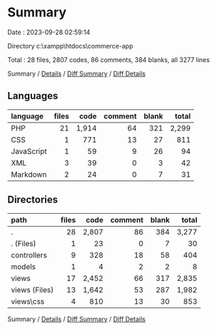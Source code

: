 # Summary

Date : 2023-09-28 02:59:14

Directory c:\\xampp\\htdocs\\commerce-app

Total : 28 files,  2807 codes, 86 comments, 384 blanks, all 3277 lines

Summary / [Details](details.md) / [Diff Summary](diff.md) / [Diff Details](diff-details.md)

## Languages
| language | files | code | comment | blank | total |
| :--- | ---: | ---: | ---: | ---: | ---: |
| PHP | 21 | 1,914 | 64 | 321 | 2,299 |
| CSS | 1 | 771 | 13 | 27 | 811 |
| JavaScript | 1 | 59 | 9 | 26 | 94 |
| XML | 3 | 39 | 0 | 3 | 42 |
| Markdown | 2 | 24 | 0 | 7 | 31 |

## Directories
| path | files | code | comment | blank | total |
| :--- | ---: | ---: | ---: | ---: | ---: |
| . | 28 | 2,807 | 86 | 384 | 3,277 |
| . (Files) | 1 | 23 | 0 | 7 | 30 |
| controllers | 9 | 328 | 18 | 58 | 404 |
| models | 1 | 4 | 2 | 2 | 8 |
| views | 17 | 2,452 | 66 | 317 | 2,835 |
| views (Files) | 13 | 1,642 | 53 | 287 | 1,982 |
| views\\css | 4 | 810 | 13 | 30 | 853 |

Summary / [Details](details.md) / [Diff Summary](diff.md) / [Diff Details](diff-details.md)